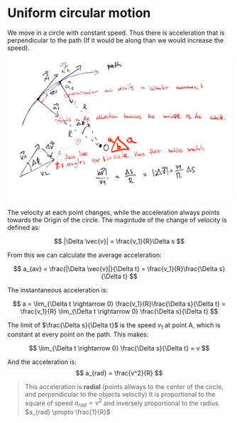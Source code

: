 # Uniform circular motion
We move in a circle with constant speed. Thus there is acceleration that is perpendicular to the path (If it would be along than we would increase the speed).

![](../.images/physics/circular_motion.png)

The velocity at each point changes, while the acceleration always points towards the Origin of the circle. The magintude of the change of velocity is defined as:

$$
|\Delta \vec{v}| = \frac{v_1}{R}\Delta s
$$

From this we can calculate the average acceleration:

$$
a_{av} = \frac{|\Delta \vec{v}|}{\Delta t} = \frac{v_1}{R}\frac{\Delta s}{\Delta t}
$$

The instantaneous acceleration is:

$$
a = \lim_{\Delta t \rightarrow 0} 
 \frac{v_1}{R}\frac{\Delta s}{\Delta t} =  \frac{v_1}{R} \lim_{\Delta t \rightarrow 0} \frac{\Delta s}{\Delta t}
$$

The limit of $\frac{\Delta s}{\Delta t}$ is the speed $v_1$ at point A, which is constant at every point on the path. This makes:

$$
\lim_{\Delta t \rightarrow 0} \frac{\Delta s}{\Delta t} = v
$$

And the acceleration is:
$$
a_{rad} = \frac{v^2}{R}
$$

> This acceleration is **radial** (points allways to the center of the circle, and perpendicular to the objects velocity)
> It is proportional to the square of speed $a_{rad}\propto v^2$ and inversely proportional to the radius $a_{rad} \propto \frac{1}{R}$